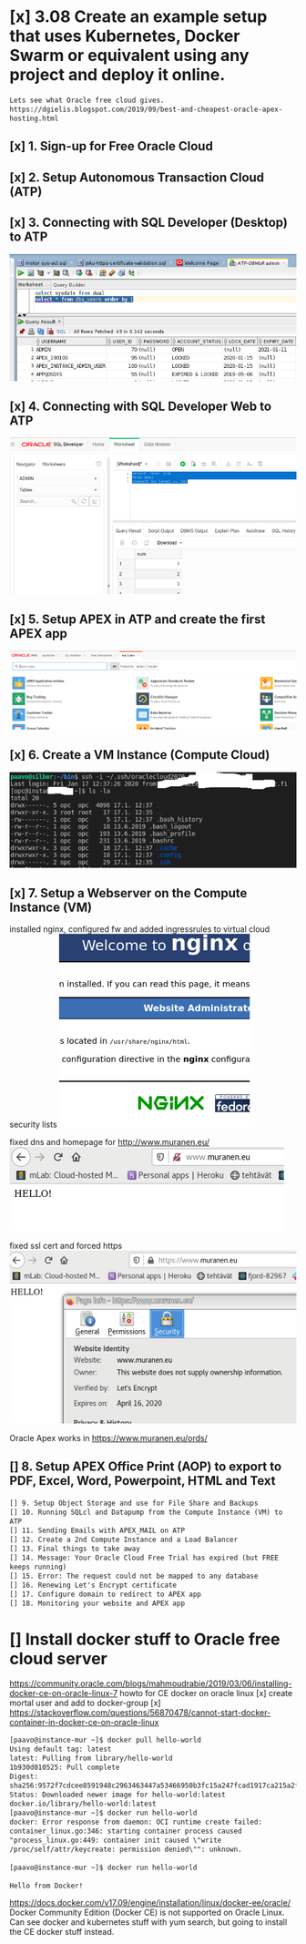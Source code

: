 # [x] 3.08 Create an example setup that uses Kubernetes, Docker Swarm or equivalent using any project and deploy it online.

    Lets see what Oracle free cloud gives.
    https://dgielis.blogspot.com/2019/09/best-and-cheapest-oracle-apex-hosting.html


## [x] 1. Sign-up for Free Oracle Cloud
## [x] 2. Setup Autonomous Transaction Cloud (ATP)
## [x] 3. Connecting with SQL Developer (Desktop) to ATP
![shot](./STEP3-Always-free-Oracle-Cloud-ATP-admin-via-desktop-SqlDeveloper.png)

## [x] 4. Connecting with SQL Developer Web to ATP
![shot](./STEP4-web-sqldeveloper-to-ATP-db.png)

## [x] 5. Setup APEX in ATP and create the first APEX app
![shot](./STEP5-apex-workspace-and-app.png)

## [x] 6. Create a VM Instance (Compute Cloud)
![shot](./STEP6-vm-instance-ssh-works.png)

## [x] 7. Setup a Webserver on the Compute Instance (VM)
installed nginx, configured fw and added ingressrules to virtual cloud security lists
![shot](./STEP7-nginx-fw-instance-ingressrules.png)

fixed dns and homepage for http://www.muranen.eu/
![shot](./STEP7-fix-dns-and-homepage.png)

fixed ssl cert and forced https
![shot](./STEP7-ssl-force-https.png)

Oracle Apex works in https://www.muranen.eu/ords/

## [] 8. Setup APEX Office Print (AOP) to export to PDF, Excel, Word, Powerpoint, HTML and Text

    [] 9. Setup Object Storage and use for File Share and Backups
    [] 10. Running SQLcl and Datapump from the Compute Instance (VM) to ATP
    [] 11. Sending Emails with APEX_MAIL on ATP
    [] 12. Create a 2nd Compute Instance and a Load Balancer
    [] 13. Final things to take away
    [] 14. Message: Your Oracle Cloud Free Trial has expired (but FREE keeps running)
    [] 15. Error: The request could not be mapped to any database
    [] 16. Renewing Let's Encrypt certificate
    [] 17. Configure domain to redirect to APEX app
    [] 18. Monitoring your website and APEX app

# [] Install docker stuff to Oracle free cloud server

https://community.oracle.com/blogs/mahmoudrabie/2019/03/06/installing-docker-ce-on-oracle-linux-7
    howto for CE docker on oracle linux
    [x] create mortal user and add to docker-group
    [x] https://stackoverflow.com/questions/56870478/cannot-start-docker-container-in-docker-ce-on-oracle-linux

    [paavo@instance-mur ~]$ docker pull hello-world
    Using default tag: latest
    latest: Pulling from library/hello-world
    1b930d010525: Pull complete 
    Digest: sha256:9572f7cdcee8591948c2963463447a53466950b3fc15a247fcad1917ca215a2f
    Status: Downloaded newer image for hello-world:latest
    docker.io/library/hello-world:latest
    [paavo@instance-mur ~]$ docker run hello-world
    docker: Error response from daemon: OCI runtime create failed: container_linux.go:346: starting container process caused "process_linux.go:449: container init caused \"write /proc/self/attr/keycreate: permission denied\"": unknown.

    [paavo@instance-mur ~]$ docker run hello-world
    
    Hello from Docker!


https://docs.docker.com/v17.09/engine/installation/linux/docker-ee/oracle/
    Docker Community Edition (Docker CE) is not supported on Oracle Linux.
    Can see docker and kubernetes stuff with yum search, but going to install the CE docker stuff instead.

